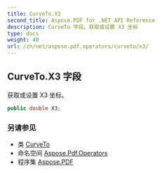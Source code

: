 ```yaml
---
title: CurveTo.X3
second_title: Aspose.PDF for .NET API Reference
description: CurveTo 字段。获取或设置 X3 坐标
type: docs
weight: 40
url: /zh/net/aspose.pdf.operators/curveto/x3/
---
```

## CurveTo.X3 字段

获取或设置 X3 坐标。

```csharp
public double X3;
```

### 另请参见

* 类 [CurveTo](../)
* 命名空间 [Aspose.Pdf.Operators](../../../aspose.pdf.operators/)
* 程序集 [Aspose.PDF](../../../)